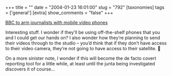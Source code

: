 +++
title = ""
date = "2004-01-23 16:01:00"
slug = "792"
[taxonomies]
tags = ['general']
[extra]
show_comments = "false"
+++

[BBC to arm journalists with mobile video phones](http://rcrnews.com/cgi-bin/news.pl?newsId=16628)

Interesting stuff. I wonder if they’ll be using off-the-shelf phones that you and I could get our hands on? I also wonder how they’re planning to send their videos through to the studio – you’d think that if they don’t have access to their video camera, they’re not going to have access to their satellite. 🙂

On a more sinister note, I wonder if this will become the de facto covert reporting tool for a little while, at least until the junta being investigated discovers it of course…
